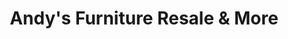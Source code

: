 ---
title: "Andy's Furniture Resale & More"
url: /cleburne/andys-furniture-resale-und-more/
shop: Möbel
---
